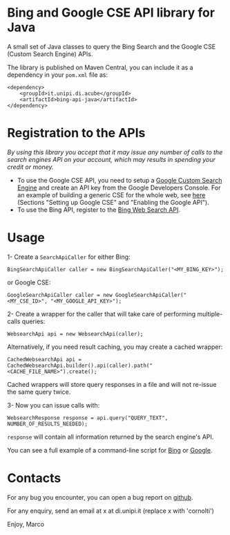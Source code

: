 Bing and Google CSE API library for Java
=============

A small set of Java classes to query the Bing Search and the Google CSE (Custom Search Engine) APIs.

The library is published on Maven Central, you can include it as a dependency in your `pom.xml` file as:
```
<dependency>
	<groupId>it.unipi.di.acube</groupId>
	<artifactId>bing-api-java</artifactId>
</dependency>
```

# Registration to the APIs
*By using this library you accept that it may issue  any number of calls to the search engines API on your account, which may results in spending your credit or money.*

- To use the Google CSE API, you need to setup a [Google Custom Search Engine](https://developers.google.com/custom-search/) and create an API key from the Google Developers Console. For an example of building a generic CSE for the whole web, see [here](https://sobigdata.d4science.org/group/smaph/documentation) (Sections "Setting up Google CSE" and "Enabling the Google API").
- To use the Bing API, register to the [Bing Web Search API](https://azure.microsoft.com/en-us/pricing/details/cognitive-services/search-api/).


# Usage
1- Create a `SearchApiCaller` for either Bing:
```
BingSearchApiCaller caller = new BingSearchApiCaller("<MY_BING_KEY>");
```
or Google CSE:
```
GoogleSearchApiCaller caller = new GoogleSearchApiCaller("<MY_CSE_ID>", "<MY_GOOGLE_API_KEY>");
```

2- Create a wrapper for the caller that will take care of performing multiple-calls queries:
```
WebsearchApi api = new WebsearchApi(caller);
```
Alternatively, if you need result caching, you may create a cached wrapper:
```
CachedWebsearchApi api = CachedWebsearchApi.builder().api(caller).path("<CACHE_FILE_NAME>").create();
```
Cached wrappers will store query responses in a file and will not re-issue the same query twice.

3- Now you can issue calls with:
```
WebsearchResponse response = api.query("QUERY_TEXT", NUMBER_OF_RESULTS_NEEDED);
```

`response` will contain all information returned by the search engine's API.

You can see a full example of a command-line script for [Bing](bing-interface/src/main/java/it/unipi/di/acube/searchapi/main/QueryBing.java) or [Google](bing-interface/src/main/java/it/unipi/di/acube/searchapi/main/QueryGoogle.java).

# Contacts
For any bug you encounter, you can open a bug report on [github](https://github.com/marcocor/bing-api-java/issues).

For any enquiry, send an email at x at di.unipi.it (replace x with 'cornolti')

Enjoy,
Marco
